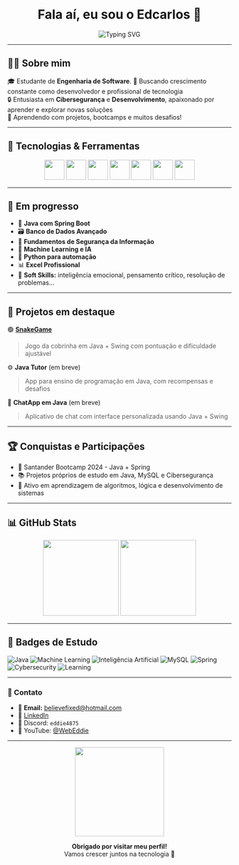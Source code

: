 <h1 align="center">Fala aí, eu sou o Edcarlos 👋</h1>

<p align="center">
  <img src="https://readme-typing-svg.demolab.com?font=Fira+Code&weight=500&size=24&pause=1000&center=true&vCenter=true&width=450&lines=Estudante+de+TI+%26+Cyberseguran%C3%A7a;Desenvolvedor+Java+%F0%9F%90%8D;Futuro+Especialista+em+Tecnologia+%F0%9F%9A%80;Aprendizado+Constante+%F0%9F%93%9A" alt="Typing SVG" />
</p>

---

## 🧑‍💻 Sobre mim

🎓 Estudante de **Engenharia de Software**.
🚀 Buscando crescimento constante como desenvolvedor e profissional de tecnologia  
🔒 Entusiasta em **Cibersegurança** e **Desenvolvimento**, apaixonado por aprender e explorar novas soluções  
🧠 Aprendendo com projetos, bootcamps e muitos desafios!

---

## 🚀 Tecnologias & Ferramentas

<p align="center">
  <img src="https://cdn.jsdelivr.net/gh/devicons/devicon/icons/java/java-original.svg" width="45" />
  <img src="https://cdn.jsdelivr.net/gh/devicons/devicon/icons/mysql/mysql-original.svg" width="45" />
  <img src="https://cdn.jsdelivr.net/gh/devicons/devicon/icons/python/python-original.svg" width="45" />
  <img src="https://cdn.jsdelivr.net/gh/devicons/devicon/icons/linux/linux-original.svg" width="45" />
  <img src="https://cdn.jsdelivr.net/gh/devicons/devicon/icons/git/git-original.svg" width="45" />
  <img src="https://cdn.jsdelivr.net/gh/devicons/devicon/icons/html5/html5-original.svg" width="45" />
  <img src="https://cdn.jsdelivr.net/gh/devicons/devicon/icons/css3/css3-original.svg" width="45" />
</p>

---

## 📌 Em progresso

- 🧩 **Java com Spring Boot**
- 🗃️ **Banco de Dados Avançado**
- 🔐 **Fundamentos de Segurança da Informação**
- 🤖 **Machine Learning e IA**
- 🤖 **Python para automação**
- 📊 **Excel Profissional**
- 🧠 **Soft Skills:** inteligência emocional, pensamento crítico, resolução de problemas...

---

## 💼 Projetos em destaque

🟢 **[SnakeGame](https://github.com/EddieNine/SnakeGame)**  
> Jogo da cobrinha em Java + Swing com pontuação e dificuldade ajustável  

⚙️ **Java Tutor** (em breve)  
> App para ensino de programação em Java, com recompensas e desafios

💬 **ChatApp em Java**  (em breve)
> Aplicativo de chat com interface personalizada usando Java + Swing

---

## 🏆 Conquistas e Participações

- 🎯 Santander Bootcamp 2024 - Java + Spring
- 📚 Projetos próprios de estudo em Java, MySQL e Cibersegurança
- 🔎 Ativo em aprendizagem de algoritmos, lógica e desenvolvimento de sistemas

---

## 📊 GitHub Stats

<p align="center">
  <img height="170" src="https://github-readme-stats.vercel.app/api?username=EddieNine&show_icons=true&theme=radical&hide_border=true" />
  <img height="170" src="https://github-readme-stats.vercel.app/api/top-langs/?username=EddieNine&layout=compact&theme=radical&hide_border=true" />
</p>

---

## 🧠 Badges de Estudo

![Java](https://img.shields.io/badge/Java-EDC9FF?style=for-the-badge&logo=java&logoColor=white)
![Machine Learning](https://img.shields.io/badge/Machine%20Learning-0A66C2?style=for-the-badge&logo=scikit-learn&logoColor=white)
![Inteligência Artificial](https://img.shields.io/badge/Intelig%C3%AAncia%20Artificial-6D28D9?style=for-the-badge&logo=openai&logoColor=white)
![MySQL](https://img.shields.io/badge/MySQL-00758F?style=for-the-badge&logo=mysql&logoColor=white)
![Spring](https://img.shields.io/badge/Spring%20Boot-6DB33F?style=for-the-badge&logo=spring-boot&logoColor=white)
![Cybersecurity](https://img.shields.io/badge/Cybersecurity-1F2937?style=for-the-badge&logo=HackTheBox&logoColor=white)
![Learning](https://img.shields.io/badge/Always%20Learning-22c55e?style=for-the-badge&logo=OpenAI&logoColor=white)

---

<h3>📲 Contato</h3>

- 📩 **Email:** believefixed@hotmail.com 
- 💼 [LinkedIn](https://www.linkedin.com/in/edcarloscruz)
- 💬 Discord: `eddie4875`
- 🎥 YouTube: [@WebEddie](https://www.youtube.com/@WebEddie-nf4ei)




---

<p align="center">
  <img src="https://media.giphy.com/media/L8K62iTDkzGX6/giphy.gif" width="200" />
</p>

<p align="center">
  <b>Obrigado por visitar meu perfil!</b>  
  <br>Vamos crescer juntos na tecnologia 🚀
</p>
